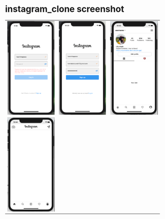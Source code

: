 # instagram_clone screenshot

<table>

<tr>
<td>
    <img src="./screenshot/Screenshot1.png">
</td>
<td>
    <img src="./screenshot/Screenshot2.png">
</td>
<td>
    <img src="./screenshot/Screenshot3.png">
</td>

</tr>
<tr>
<td>
    <img src="./screenshot/Screenshot4.png">
</td>
</tr>
</table>
